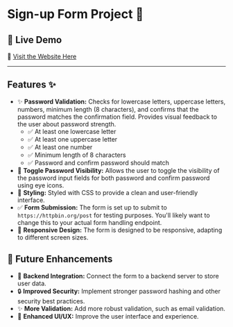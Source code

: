 # Sign-up Form Project 📝
## 🚀 Live Demo  
🔗 [Visit the Website Here](https://udaydocs.github.io/Sign-up-Form/)  

---
## Features ✨

*   ✨ **Password Validation:**  Checks for lowercase letters, uppercase letters, numbers, minimum length (8 characters), and confirms that the password matches the confirmation field.  Provides visual feedback to the user about password strength.
    *   ✅ At least one lowercase letter
    *   ✅ At least one uppercase letter
    *   ✅ At least one number
    *   ✅ Minimum length of 8 characters
    *   ✅ Password and confirm password should match
*   👀 **Toggle Password Visibility:** Allows the user to toggle the visibility of the password input fields for both password and confirm password using eye icons.
*   🎨 **Styling:**  Styled with CSS to provide a clean and user-friendly interface.
*   ✅ **Form Submission:** The form is set up to submit to `https://httpbin.org/post` for testing purposes.  You'll likely want to change this to your actual form handling endpoint.
*   📱 **Responsive Design:**  The form is designed to be responsive, adapting to different screen sizes.

## 🚀 Future Enhancements

*   🔐 **Backend Integration:**  Connect the form to a backend server to store user data.
*   🔒 **Improved Security:** Implement stronger password hashing and other security best practices.
*   ✨ **More Validation:** Add more robust validation, such as email validation.
*   🎨 **Enhanced UI/UX:** Improve the user interface and experience.
